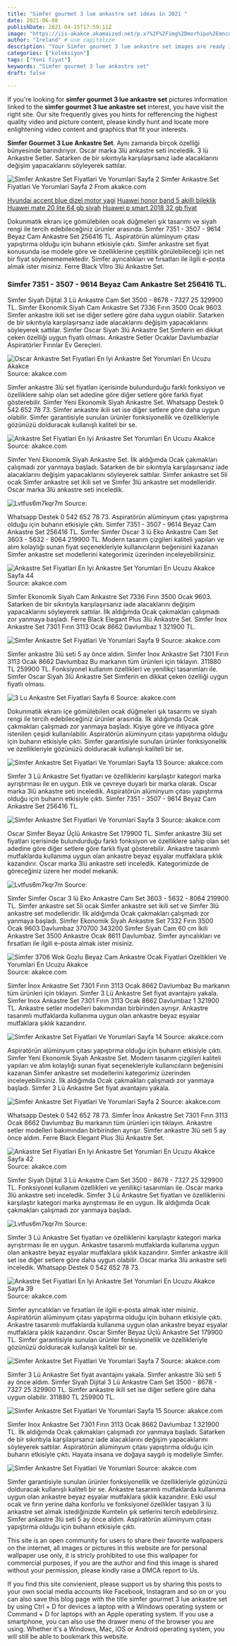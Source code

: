 ```yaml
---
title: "Simfer gourmet 3 lue ankastre set ideas in 2021 "
date: 2021-06-08
publishDate: 2021-04-15T17:59:11Z
image: "https://iis-akakce.akamaized.net/p.x?%2F%2Fimg%2Dmorhipo%2Emncdn%2Ecom%2Fproductimages%2Fii%2F9986221471601%2F%255Bimg%255D%255B5%255D%255B1%255D%2Ejpg"
author: "Ireland" # use capitalize
description: "Your Simfer gourmet 3 lue ankastre set images are ready in this website. Simfer gourmet 3 lue ankastre set are a topic that is being searched for and liked by netizens now. You can Find and Download the Simfer gourmet 3 lue ankastre set files here. Get all royalty-free photos and vectors."
categories: ["koleksiyon"]
tags: ["Yeni fiyat"]
keywords: "Simfer gourmet 3 lue ankastre set"
draft: false

---
```


If you're looking for **simfer gourmet 3 lue ankastre set** pictures information linked to the **simfer gourmet 3 lue ankastre set** interest, you have visit the right  site.  Our site frequently  gives you  hints  for refferencing  the highest  quality video and picture  content, please kindly hunt and locate more enlightening video content and graphics  that fit your interests.

**Simfer Gourmet 3 Lue Ankastre Set**. Aynı zamanda birçok özelliği bünyesinde barındırıyor. Oscar marka 3lü ankastre seti inceledik. 3 lü Ankastre Setler. Satarken de bir sıkıntıyla karşılaşırsanız iade alacaklarını değişim yapacaklarını söyleyerek sattılar.

![Simfer Ankastre Set Fiyatlari Ve Yorumlari Sayfa 2](https://iis-akakce.akamaized.net/p.x?%2F%2Fcdn03%2Eciceksepeti%2Ecom%2Fcicek%2Fkc3589645%2D1%2FM%2Fsimfer%2Dsilver%2Dikili%2Dankastre%2Dcam%2Dset%2D%2D7335%2Dfirin%2D3537%2Docak%2D%2Dkc3589645%2D1%2D36d69bb3b2034048a1f76232b1b26e2f%2Ejpg "Simfer Ankastre Set Fiyatlari Ve Yorumlari Sayfa 2")
Simfer Ankastre Set Fiyatlari Ve Yorumlari Sayfa 2 From akakce.com

[Hyundai accent blue dizel motor yagi](/hyundai-accent-blue-dizel-motor-yagi/)
[Huawei honor band 5 akilli bileklik](/huawei-honor-band-5-akilli-bileklik/)
[Huawei mate 20 lite 64 gb siyah](/huawei-mate-20-lite-64-gb-siyah/)
[Huawei p smart 2018 32 gb fiyat](/huawei-p-smart-2018-32-gb-fiyat/)

Dokunmatik ekranı içe gömülebilen ocak düğmeleri şık tasarımı ve siyah rengi ile tercih edebileceğiniz ürünler arasında. Simfer 7351 - 3507 - 9614 Beyaz Cam Ankastre Set 256416 TL. Aspiratörün alüminyum çıtası yapıştırma olduğu için buharın etkisiyle çıktı. Simfer ankastre set fiyat konusunda ise modele göre ve özelliklerine çeşitlilik görülebileceği için net bir fiyat söylenememektedir. Simfer ayrıcalıkları ve fırsatları ile ilgili e-posta almak ister misiniz. Ferre Black Vİtro 3lü Ankastre Set.

### Simfer 7351 - 3507 - 9614 Beyaz Cam Ankastre Set 256416 TL.

Simfer Siyah Dijital 3 Lü Ankastre Cam Set 3500 - 8678 - 7327 25 329900 TL. Simfer Ekonomik Siyah Cam Ankastre Set 7336 Fırın 3500 Ocak 9603. Simfer ankastre ikili set ise diğer setlere göre daha uygun olabilir. Satarken de bir sıkıntıyla karşılaşırsanız iade alacaklarını değişim yapacaklarını söyleyerek sattılar. Simfer Oscar Siyah 3lü Ankastre Set Simferin en dikkat çeken özelliği uygun fiyatlı olması. Ankastre Setler Ocaklar Davlumbazlar Aspiratörler Fırınlar Ev Gereçleri.


![Oscar Ankastre Set Fiyatlari En Iyi Ankastre Set Yorumlari En Ucuzu Akakce](https://www.yakalagelsin.com/UserFiles/ProductImages/0/1611106000054/orj/oscar-beyaz-cam-dokunmatik-set-8053-firin-3603-ocak-5669-davlumbaz-10954315.jpg "Oscar Ankastre Set Fiyatlari En Iyi Ankastre Set Yorumlari En Ucuzu Akakce")
Source: akakce.com

Simfer ankastre 3lü set fiyatları içerisinde bulundurduğu farklı fonksiyon ve özelliklere sahip olan set adedine göre diğer setlere göre farklı fiyat gösterebilir. Simfer Yeni Ekonomik Siyah Ankastre Set. Whatsapp Destek 0 542 652 78 73. Simfer ankastre ikili set ise diğer setlere göre daha uygun olabilir. Simfer garantisiyle sunulan ürünler fonksiyonellik ve özellikleriyle gözünüzü dolduracak kullanışlı kaliteli bir se.

![Ankastre Set Fiyatlari En Iyi Ankastre Set Yorumlari En Ucuzu Akakce](https://mcdn01.gittigidiyor.net/65408/654082136_0.jpg "Ankastre Set Fiyatlari En Iyi Ankastre Set Yorumlari En Ucuzu Akakce")
Source: akakce.com

Simfer Yeni Ekonomik Siyah Ankastre Set. İlk aldığımda Ocak çakmakları çalışmadı zor yanmaya başladı. Satarken de bir sıkıntıyla karşılaşırsanız iade alacaklarını değişim yapacaklarını söyleyerek sattılar. Simfer ankastre set 5li ocak Simfer ankastre set ikili set ve Simfer 3lü ankastre set modelleridir. Oscar marka 3lü ankastre seti inceledik.

![Lvtfus6m7kqr7m](https://iis-akakce.akamaized.net/p.x?%2F%2Fproductimages%2Ehepsiburada%2Enet%2Fs%2F42%2F600%2F10721158856754%2Ejpg "Lvtfus6m7kqr7m")
Source: 

Whatsapp Destek 0 542 652 78 73. Aspiratörün alüminyum çıtası yapıştırma olduğu için buharın etkisiyle çıktı. Simfer 7351 - 3507 - 9614 Beyaz Cam Ankastre Set 256416 TL. Simfer Simfer Oscar 3 lü Eko Ankastre Cam Set 3603 - 5632 - 8064 219900 TL. Modern tasarım çizgileri kaliteli yapıları ve alım kolaylığı sunan fiyat seçenekleriyle kullanıcıların beğenisini kazanan Simfer ankastre set modellerini kategorimiz üzerinden inceleyebilirsiniz.

![Ankastre Set Fiyatlari En Iyi Ankastre Set Yorumlari En Ucuzu Akakce Sayfa 44](https://iis-akakce.akamaized.net/p.x?%2F%2Fcdn%2Edsmcdn%2Ecom%2Fty45%2Fproduct%2Fmedia%2Fimages%2F20210104%2F23%2F46021603%2F89716485%2F1%2F1%5Forg%5Fzoom%2Ejpg%3FboutiqueId%3D562083%26merchantId%3D4591 "Ankastre Set Fiyatlari En Iyi Ankastre Set Yorumlari En Ucuzu Akakce Sayfa 44")
Source: akakce.com

Simfer Ekonomik Siyah Cam Ankastre Set 7336 Fırın 3500 Ocak 9603. Satarken de bir sıkıntıyla karşılaşırsanız iade alacaklarını değişim yapacaklarını söyleyerek sattılar. İlk aldığımda Ocak çakmakları çalışmadı zor yanmaya başladı. Ferre Black Elegant Plus 3lü Ankastre Set. Simfer Inox Ankastre Set 7301 Fırın 3113 Ocak 8662 Davlumbaz 1 321900 TL.

![Simfer Ankastre Set Fiyatlari Ve Yorumlari Sayfa 9](https://iis-akakce.akamaized.net/p.x?%2F%2Fn11scdn%2Eakamaized%2Enet%2Fa1%2F1024%2Felektronik%2Fankastre%2Dsetler%2Fsimfer%2D7337%2D3500%2D8658%2Dsiyah%2Dcam%2Dankastre%2Dset%5F%5F0363945410597342%2Ejpg "Simfer Ankastre Set Fiyatlari Ve Yorumlari Sayfa 9")
Source: akakce.com

Simfer ankastre 3lü seti 5 ay önce aldım. Simfer İnox Ankastre Set 7301 Fırın 3113 Ocak 8662 Davlumbaz Bu markanın tüm ürünleri için tıklayın. 311880 TL 259900 TL. Fonksiyonel kullanım özellikleri ve yenilikçi tasarımları ile. Simfer Oscar Siyah 3lü Ankastre Set Simferin en dikkat çeken özelliği uygun fiyatlı olması.

![3 Lu Ankastre Set Fiyatlari Sayfa 6](https://iis-akakce.akamaized.net/p.x?%2F%2Fproductimages%2Ehepsiburada%2Enet%2Fs%2F44%2F600%2F10813345857586%2Ejpg "3 Lu Ankastre Set Fiyatlari Sayfa 6")
Source: akakce.com

Dokunmatik ekranı içe gömülebilen ocak düğmeleri şık tasarımı ve siyah rengi ile tercih edebileceğiniz ürünler arasında. İlk aldığımda Ocak çakmakları çalışmadı zor yanmaya başladı. Kişiye göre ve ihtiyaca göre istenilen çeşidi kullanılabilir. Aspiratörün alüminyum çıtası yapıştırma olduğu için buharın etkisiyle çıktı. Simfer garantisiyle sunulan ürünler fonksiyonellik ve özellikleriyle gözünüzü dolduracak kullanışlı kaliteli bir se.

![Simfer Ankastre Set Fiyatlari Ve Yorumlari Sayfa 13](https://iis-akakce.akamaized.net/p.x?%2F%2Fcdn03%2Eciceksepeti%2Ecom%2Fcicek%2Fkc4375779%2D1%2FM%2Fsimfer%2Dbeyaz%2Dcam%2Dankastre%2Dset%2D%2D%2D7329%2Dfirin%2D%2D%2D3527%2Docak%2D%2D%2D8688%2Ddavlumbaz%2D%2D%2Dkc4375779%2D1%2Da1c6747e73a6483cbd681c8a9465a86e%2Ejpg "Simfer Ankastre Set Fiyatlari Ve Yorumlari Sayfa 13")
Source: akakce.com

Simfer 3 Lü Ankastre Set fiyatları ve özelliklerini karşılaştır kategori marka ayrıştırması ile en uygun. Etik ve çevreye duyarlı bir marka olarak. Oscar marka 3lü ankastre seti inceledik. Aspiratörün alüminyum çıtası yapıştırma olduğu için buharın etkisiyle çıktı. Simfer 7351 - 3507 - 9614 Beyaz Cam Ankastre Set 256416 TL.

![Simfer Ankastre Set Fiyatlari Ve Yorumlari Sayfa 3](https://iis-akakce.akamaized.net/p.x?%2F%2Fmcdn01%2Egittigidiyor%2Enet%2F66130%2F661309276%5F0%2Ejpg "Simfer Ankastre Set Fiyatlari Ve Yorumlari Sayfa 3")
Source: akakce.com

Oscar Simfer Beyaz Üçlü Ankastre Set 179900 TL. Simfer ankastre 3lü set fiyatları içerisinde bulundurduğu farklı fonksiyon ve özelliklere sahip olan set adedine göre diğer setlere göre farklı fiyat gösterebilir. Ankastre tasarımlı mutfaklarda kullanıma uygun olan ankastre beyaz eşyalar mutfaklara şıklık kazandırır. Oscar marka 3lü ankastre seti inceledik. Kategorimizde de göreceğiniz üzere her model mekanik.

![Lvtfus6m7kqr7m](https://iis-akakce.akamaized.net/p.x?%2F%2Fmcdn01%2Egittigidiyor%2Enet%2F68311%2F683115790%5F0%2Ejpg "Lvtfus6m7kqr7m")
Source: 

Simfer Simfer Oscar 3 lü Eko Ankastre Cam Set 3603 - 5632 - 8064 219900 TL. Simfer ankastre set 5li ocak Simfer ankastre set ikili set ve Simfer 3lü ankastre set modelleridir. İlk aldığımda Ocak çakmakları çalışmadı zor yanmaya başladı. Simfer Ekonomik Siyah Ankastre Set 7332 Fırın 3500 Ocak 9603 Davlumbaz 370700 343200 Simfer Siyah Cam 60 cm İkili Ankastre Set 3500 Ankastre Ocak 8611 Davlumbaz. Simfer ayrıcalıkları ve fırsatları ile ilgili e-posta almak ister misiniz.

![Simfer 3706 Wok Gozlu Beyaz Cam Ankastre Ocak Fiyatlari Ozellikleri Ve Yorumlari En Ucuzu Akakce](https://cdn.akakce.com/simfer/simfer-3706-wok-gozlu-beyaz-cam-ankastre-z.jpg "Simfer 3706 Wok Gozlu Beyaz Cam Ankastre Ocak Fiyatlari Ozellikleri Ve Yorumlari En Ucuzu Akakce")
Source: akakce.com

Simfer İnox Ankastre Set 7301 Fırın 3113 Ocak 8662 Davlumbaz Bu markanın tüm ürünleri için tıklayın. Simfer 3 Lü Ankastre Set fiyat avantajını yakala. Simfer Inox Ankastre Set 7301 Fırın 3113 Ocak 8662 Davlumbaz 1 321900 TL. Ankastre setler modelleri bakımından birbirinden ayrışır. Ankastre tasarımlı mutfaklarda kullanıma uygun olan ankastre beyaz eşyalar mutfaklara şıklık kazandırır.

![Simfer Ankastre Set Fiyatlari Ve Yorumlari Sayfa 14](https://iis-akakce.akamaized.net/p.x?%2F%2Fn11scdn%2Eakamaized%2Enet%2Fa1%2F1024%2Felektronik%2Fankastre%2Dsetler%2Fsimfer%2D7383%2D3652%2D8613%2Dgri%2Dankastre%2Dset%5F%5F0997775645554846%2Ejpg "Simfer Ankastre Set Fiyatlari Ve Yorumlari Sayfa 14")
Source: akakce.com

Aspiratörün alüminyum çıtası yapıştırma olduğu için buharın etkisiyle çıktı. Simfer Yeni Ekonomik Siyah Ankastre Set. Modern tasarım çizgileri kaliteli yapıları ve alım kolaylığı sunan fiyat seçenekleriyle kullanıcıların beğenisini kazanan Simfer ankastre set modellerini kategorimiz üzerinden inceleyebilirsiniz. İlk aldığımda Ocak çakmakları çalışmadı zor yanmaya başladı. Simfer 3 Lü Ankastre Set fiyat avantajını yakala.

![Simfer Ankastre Set Fiyatlari Ve Yorumlari Sayfa 2](https://iis-akakce.akamaized.net/p.x?%2F%2Fcdn03%2Eciceksepeti%2Ecom%2Fcicek%2Fkc3589645%2D1%2FM%2Fsimfer%2Dsilver%2Dikili%2Dankastre%2Dcam%2Dset%2D%2D7335%2Dfirin%2D3537%2Docak%2D%2Dkc3589645%2D1%2D36d69bb3b2034048a1f76232b1b26e2f%2Ejpg "Simfer Ankastre Set Fiyatlari Ve Yorumlari Sayfa 2")
Source: akakce.com

Whatsapp Destek 0 542 652 78 73. Simfer İnox Ankastre Set 7301 Fırın 3113 Ocak 8662 Davlumbaz Bu markanın tüm ürünleri için tıklayın. Ankastre setler modelleri bakımından birbirinden ayrışır. Simfer ankastre 3lü seti 5 ay önce aldım. Ferre Black Elegant Plus 3lü Ankastre Set.

![Ankastre Set Fiyatlari En Iyi Ankastre Set Yorumlari En Ucuzu Akakce Sayfa 42](https://iis-akakce.akamaized.net/p.x?%2F%2Fcdn%2Edsmcdn%2Ecom%2Fty100%2Fproduct%2Fmedia%2Fimages%2F20210407%2F02%2F5e588647%2F63984608%2F1%2F1%5Forg%5Fzoom%2Ejpg%3FboutiqueId%3D562083%26merchantId%3D278938 "Ankastre Set Fiyatlari En Iyi Ankastre Set Yorumlari En Ucuzu Akakce Sayfa 42")
Source: akakce.com

Simfer Siyah Dijital 3 Lü Ankastre Cam Set 3500 - 8678 - 7327 25 329900 TL. Fonksiyonel kullanım özellikleri ve yenilikçi tasarımları ile. Oscar marka 3lü ankastre seti inceledik. Simfer 3 Lü Ankastre Set fiyatları ve özelliklerini karşılaştır kategori marka ayrıştırması ile en uygun. İlk aldığımda Ocak çakmakları çalışmadı zor yanmaya başladı.

![Lvtfus6m7kqr7m](https://iis-akakce.akamaized.net/p.x?%2F%2Fn11scdn%2Eakamaized%2Enet%2Fa1%2F1024%2Felektronik%2Fankastre%2Dsetler%2Fsimfer%2D7336%2D3500%2D9603%2Dsiyah%2Dcam%2Dankastre%2Dset%5F%5F0747240249846332%2Ejpg "Lvtfus6m7kqr7m")
Source: 

Simfer 3 Lü Ankastre Set fiyatları ve özelliklerini karşılaştır kategori marka ayrıştırması ile en uygun. Ankastre tasarımlı mutfaklarda kullanıma uygun olan ankastre beyaz eşyalar mutfaklara şıklık kazandırır. Simfer ankastre ikili set ise diğer setlere göre daha uygun olabilir. Oscar marka 3lü ankastre seti inceledik. Whatsapp Destek 0 542 652 78 73.

![Ankastre Set Fiyatlari En Iyi Ankastre Set Yorumlari En Ucuzu Akakce Sayfa 39](https://iis-akakce.akamaized.net/p.x?%2F%2Fcdn03%2Eciceksepeti%2Ecom%2Fcicek%2Fkc9149576%2D1%2FM%2Fsimfer%2Dsiyah%2Ddijital%2D3%2Dlu%2Dankastre%2Dcam%2Dset%2D3500%2D8678%2D7327%2Dkc9149576%2D1%2Dd17d87de424948598db1e810d5d5680b%2Ejpg "Ankastre Set Fiyatlari En Iyi Ankastre Set Yorumlari En Ucuzu Akakce Sayfa 39")
Source: akakce.com

Simfer ayrıcalıkları ve fırsatları ile ilgili e-posta almak ister misiniz. Aspiratörün alüminyum çıtası yapıştırma olduğu için buharın etkisiyle çıktı. Ankastre tasarımlı mutfaklarda kullanıma uygun olan ankastre beyaz eşyalar mutfaklara şıklık kazandırır. Oscar Simfer Beyaz Üçlü Ankastre Set 179900 TL. Simfer garantisiyle sunulan ürünler fonksiyonellik ve özellikleriyle gözünüzü dolduracak kullanışlı kaliteli bir se.

![Simfer Ankastre Set Fiyatlari Ve Yorumlari Sayfa 7](https://iis-akakce.akamaized.net/p.x?%2F%2Fimg%2Dmorhipo%2Emncdn%2Ecom%2Fproductimages%2Fii%2F86320021716345%2F%255Bimg%255D%255B5%255D%255B1%255D%2Ejpg "Simfer Ankastre Set Fiyatlari Ve Yorumlari Sayfa 7")
Source: akakce.com

Simfer 3 Lü Ankastre Set fiyat avantajını yakala. Simfer ankastre 3lü seti 5 ay önce aldım. Simfer Siyah Dijital 3 Lü Ankastre Cam Set 3500 - 8678 - 7327 25 329900 TL. Simfer ankastre ikili set ise diğer setlere göre daha uygun olabilir. 311880 TL 259900 TL.

![Simfer Ankastre Set Fiyatlari Ve Yorumlari Sayfa 15](https://iis-akakce.akamaized.net/p.x?%2F%2Fmcdn01%2Egittigidiyor%2Enet%2F63895%2F638958712%5F0%2Ejpg "Simfer Ankastre Set Fiyatlari Ve Yorumlari Sayfa 15")
Source: akakce.com

Simfer Inox Ankastre Set 7301 Fırın 3113 Ocak 8662 Davlumbaz 1 321900 TL. İlk aldığımda Ocak çakmakları çalışmadı zor yanmaya başladı. Satarken de bir sıkıntıyla karşılaşırsanız iade alacaklarını değişim yapacaklarını söyleyerek sattılar. Aspiratörün alüminyum çıtası yapıştırma olduğu için buharın etkisiyle çıktı. Hayata insana ve doğaya saygılı iş modeliyle Simfer.

![Simfer Ankastre Set Fiyatlari Ve Yorumlari](https://iis-akakce.akamaized.net/p.x?%2F%2Fimg%2Dmorhipo%2Emncdn%2Ecom%2Fproductimages%2Fii%2F9986221471601%2F%255Bimg%255D%255B5%255D%255B1%255D%2Ejpg "Simfer Ankastre Set Fiyatlari Ve Yorumlari")
Source: akakce.com

Simfer garantisiyle sunulan ürünler fonksiyonellik ve özellikleriyle gözünüzü dolduracak kullanışlı kaliteli bir se. Ankastre tasarımlı mutfaklarda kullanıma uygun olan ankastre beyaz eşyalar mutfaklara şıklık kazandırır. Eski usul ocak ve fırın yerine daha konforlu ve fonksiyonel özellikler taşıyan 3 lü ankastre set almak istediğinizde Kumtelin şık setlerini tercih edebilirsiniz. Simfer ankastre 3lü seti 5 ay önce aldım. Aspiratörün alüminyum çıtası yapıştırma olduğu için buharın etkisiyle çıktı.

This site is an open community for users to share their favorite wallpapers on the internet, all images or pictures in this website are for personal wallpaper use only, it is stricly prohibited to use this wallpaper for commercial purposes, if you are the author and find this image is shared without your permission, please kindly raise a DMCA report to Us.

If you find this site convienient, please support us by sharing this posts to your own social media accounts like Facebook, Instagram and so on or you can also save this blog page with the title simfer gourmet 3 lue ankastre set by using Ctrl + D for devices a laptop with a Windows operating system or Command + D for laptops with an Apple operating system. If you use a smartphone, you can also use the drawer menu of the browser you are using. Whether it's a Windows, Mac, iOS or Android operating system, you will still be able to bookmark this website.
